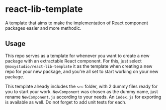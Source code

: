 # react-lib-template
A template that aims to make the implementation of React component packages easier and more methodic.

## Usage

This repo serves as a template for whenever you want to create a new package with an extractable React component. For this, just select `@moxystudio/react-lib-template` it as the template when creating a new repo for your new package, and you're all set to start working on your new package.

This template already includes the `src` folder, with 2 dummy files ready for you to start your work. `NewComponent` was chosen as the dummy name, just rename `NewComponent.js` according to your needs. An `index.js` for exporting is available as well. Do not forget to add unit tests for each.